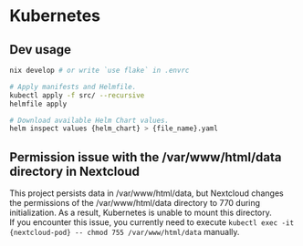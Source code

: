 # Kubernetes

## Dev usage

```sh
nix develop # or write `use flake` in .envrc

# Apply manifests and Helmfile.
kubectl apply -f src/ --recursive
helmfile apply

# Download available Helm Chart values.
helm inspect values {helm_chart} > {file_name}.yaml
```

## Permission issue with the /var/www/html/data directory in Nextcloud

This project persists data in /var/www/html/data, but Nextcloud changes the permissions of the /var/www/html/data directory to 770 during initialization. As a result, Kubernetes is unable to mount this directory.  
If you encounter this issue, you currently need to execute `kubectl exec -it {nextcloud-pod} -- chmod 755 /var/www/html/data` manually.
